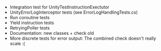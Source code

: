 * Integration test for UnityTestInstructionExectutor
* UnityErrorLogInterceptor tests (see ErrorLogHandlingTests.cs)
* Run coroutine tests
* Yield instruction tests
* RetryingPoller tests
* Documentation:  new classes + check old
* More discrete tests for error output: The combined check doesn't really scale :(
